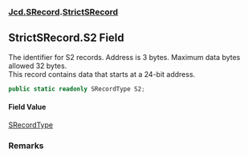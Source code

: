 ### [Jcd.SRecord](Jcd.SRecord.md 'Jcd.SRecord').[StrictSRecord](Jcd.SRecord.StrictSRecord.md 'Jcd.SRecord.StrictSRecord')

## StrictSRecord.S2 Field

The identifier for S2 records. Address is 3 bytes. Maximum data bytes allowed 32 bytes.  
This record contains data that starts at a 24-bit address.

```csharp
public static readonly SRecordType S2;
```

#### Field Value
[SRecordType](Jcd.SRecord.SRecordType.md 'Jcd.SRecord.SRecordType')

### Remarks